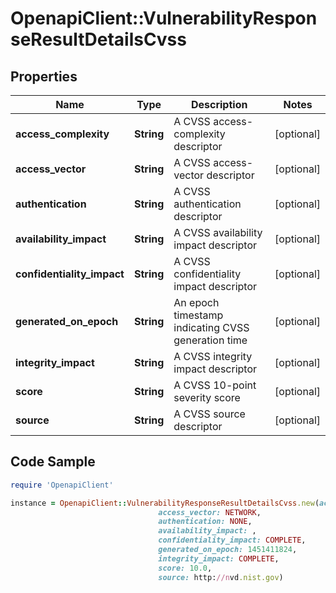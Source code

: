 # OpenapiClient::VulnerabilityResponseResultDetailsCvss

## Properties

Name | Type | Description | Notes
------------ | ------------- | ------------- | -------------
**access_complexity** | **String** | A CVSS access-complexity descriptor | [optional] 
**access_vector** | **String** | A CVSS access-vector descriptor | [optional] 
**authentication** | **String** | A CVSS authentication descriptor | [optional] 
**availability_impact** | **String** | A CVSS availability impact descriptor | [optional] 
**confidentiality_impact** | **String** | A CVSS confidentiality impact descriptor | [optional] 
**generated_on_epoch** | **String** | An epoch timestamp indicating CVSS generation time | [optional] 
**integrity_impact** | **String** | A CVSS integrity impact descriptor | [optional] 
**score** | **String** | A CVSS 10-point severity score | [optional] 
**source** | **String** | A CVSS source descriptor | [optional] 

## Code Sample

```ruby
require 'OpenapiClient'

instance = OpenapiClient::VulnerabilityResponseResultDetailsCvss.new(access_complexity: LOW,
                                 access_vector: NETWORK,
                                 authentication: NONE,
                                 availability_impact: ,
                                 confidentiality_impact: COMPLETE,
                                 generated_on_epoch: 1451411824,
                                 integrity_impact: COMPLETE,
                                 score: 10.0,
                                 source: http://nvd.nist.gov)
```



